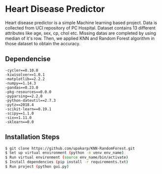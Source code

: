 # Heart Disease Predictor

Heart disease predictor is a simple Machine learning based project. Data is collected from UCI repository of PC Hospital. Dataset contains 13 different attributes like age, sex, cp, chol etc. Missing datas are completed by using median of it's row. Then, we applied KNN and Random Forest algorithm in those dataset to obtain the accuracy. 

## Dependencise

    -cycler==0.10.0
    -kiwisolver==1.0.1
    -matplotlib==2.2.2
    -numpy==1.14.3
    -pandas==0.23.0
    -pkg-resources==0.0.0
    -pyparsing==2.2.0
    -python-dateutil==2.7.3
    -pytz==2018.4
    -scikit-learn==0.19.1
    -scipy==1.1.0
    -six==1.11.0
    -sklearn==0.0
    
## Installation Steps
```sh
$ git clone https://github.com/upakarp/KNN-RandomForest.git
$ Set up virtual environment (python -m venv env_name)
$ Run virtual environment (source env_name/bin/activate)
$ Install dependencies (pip install -r requirements.txt)
$ Run project (python gui.py)
```



